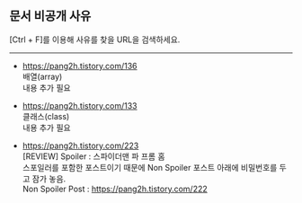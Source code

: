 문서 비공개 사유
---
[Ctrl + F]를 이용해 사유를 찾을 URL을 검색하세요.

---

* https://pang2h.tistory.com/136<br>
배열(array) <br>
내용 추가 필요

* https://pang2h.tistory.com/133 <br>
클래스(class) <br>
내용 추가 필요

* https://pang2h.tistory.com/223 <br>
\[REVIEW\] Spoiler : 스파이더맨 파 프롬 홈<br>
스포일러를 포함한 포스트이기 때문에 Non Spoiler 포스트 아래에 비밀번호를 두고 잠가 놓음.<br>
Non Spoiler Post : https://pang2h.tistory.com/222
